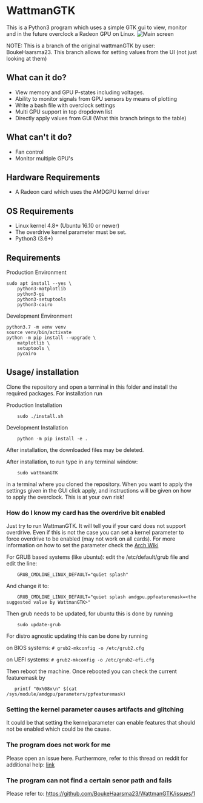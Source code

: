 # WattmanGTK
This is a Python3 program which uses a simple GTK gui to view, monitor and in the future overclock a Radeon GPU on Linux. 
![Main screen](https://i.imgur.com/ahrQrEO.png)

NOTE: This is a branch of the original wattmanGTK by user: BoukeHaarsma23. This branch allows for setting values from the UI (not just looking at them)
## What can it do?
 * View memory and GPU P-states including voltages.
 * Ability to monitor signals from GPU sensors by means of plotting
 * Write a bash file with overclock settings
 * Multi GPU support in top dropdown list
 * Directly apply values from GUI (What this branch brings to the table)
## What can't it do? 
 * Fan control
 * Monitor multiple GPU's

## Hardware Requirements

* A Radeon card which uses the AMDGPU kernel driver

## OS Requirements

* Linux kernel 4.8+ (Ubuntu 16.10 or newer)
* The overdrive kernel parameter must be set.
* Python3 (3.6+)

## Requirements

Production Environment

    sudo apt install --yes \
        python3-matplotlib
        python3-gi
        python3-setuptools
        python3-cairo

Development Environment

    python3.7 -m venv venv
    source venv/bin/activate
    python -m pip install --upgrade \
        matplotlib \
        setuptools \
        pycairo

## Usage/ installation

Clone the repository and open a terminal in this folder and install the required packages. For installation run

Production Installation

```
    sudo ./install.sh
```

Development Installation

```
    python -m pip install -e .
```


After installation, the downloaded files may be deleted.


After installation, to run type in any terminal window:

```
    sudo wattmanGTK
```



in a terminal where you cloned the repository. 
When you want to apply the settings given in the GUI click apply, and instructions will be given on how to apply the overclock. This is at your own risk!

### How do I know my card has the overdrive bit enabled
 Just try to run WattmanGTK. It will tell you if your card does not 
 support overdrive. Even if this is not the case you can set a kernel 
 parameter to force overdrive to be enabled (may not work on all cards).
 For more information on how to set the parameter check the [Arch Wiki](https://wiki.archlinux.org/index.php/kernel_parameters)

 For GRUB based systems (like ubuntu): edit the /etc/default/grub file and edit the line:
```
    GRUB_CMDLINE_LINUX_DEFAULT="quiet splash"
```
And change it to:
```
    GRUB_CMDLINE_LINUX_DEFAULT="quiet splash amdgpu.ppfeaturemask=<the suggested value by WattmanGTK>"
```
Then grub needs to be updated, for ubuntu this is done by running
```
    sudo update-grub
```
For distro agnostic updating this can be done by running

on BIOS systems: ```# grub2-mkconfig -o /etc/grub2.cfg```

on UEFI systems: ```# grub2-mkconfig -o /etc/grub2-efi.cfg```

Then reboot the machine. Once rebooted you can check the current featuremask by 
```
   printf "0x%08x\n" $(cat /sys/module/amdgpu/parameters/ppfeaturemask)
```
 ### Setting the kernel parameter causes artifacts and glitching
 It could be that setting the kernelparameter can enable features that 
 should not be enabled which could be the cause.
 ### The program does not work for me
 Please open an issue here. Furthermore, refer to this thread on reddit for additional help: [link](https://www.reddit.com/r/linux/comments/9tnijg/a_gtk_wattman_like_gui_for_amd_radeon_users/)
 
 ### The program can not find a certain senor path and fails
Please refer to: https://github.com/BoukeHaarsma23/WattmanGTK/issues/1

